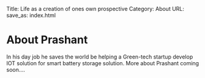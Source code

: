 Title: Life as a creation of ones own prospective
Category: About
URL:
save_as: index.html

# About Prashant 
In his day job he saves the world be helping a Green-tech startup develop IOT solution for smart battery storage solution.
More about Prashant coming soon....
